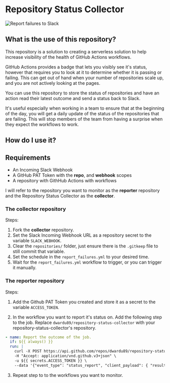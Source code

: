 # Repository Status Collector

![Report failures to Slack](https://github.com/dwardu89/repository-status-collector/workflows/Report%20failures%20to%20Slack/badge.svg)

## What is the use of this repository?

This repository is a solution to creating a serverless solution to help increase visibility of the health of GitHub Actions workflows.

GitHub Actions provides a badge that lets you visibly see it's status, however that requires you to look at it to determine whether it is passing or failing. This can get out of hand when your number of repositories scale up, and you are not actively looking at the pages.

You can use this repository to store the status of repositories and have an action read their latest outcome and send a status back to Slack.

It's useful especially when working in a team to ensure that at the beginning of the day, you will get a daily update of the status of the repositories that are failing. This will stop members of the team from having a surprise when they expect the workflows to work.

## How do I use it?

## Requirements

- An Incoming Slack Webhook
- A GitHub PAT Token with the **repo**, and **webhook** scopes
- A repository with GithHub Actions with workflows

I will refer to the repository you want to monitor as the **reporter** repository and the Repository Status Collector as the **collector**.

### The **collector** repository

Steps:

1. Fork the **collector** repository.
2. Set the Slack Incoming Webhook URL as a repository secret to the variable `SLACK_WEBHOOK`.
3. Clear the `repositories/` folder, just ensure there is the `.gitkeep` file to still commit that variable.
4. Set the schedule in the `report_failures.yml` to your desired time.
5. Wait for the `report_failures.yml` workflow to trigger, or you can trigger it manually.

### The **reporter** repository

Steps:

1. Add the Github PAT Token you created and store it as a secret to the variable `ACCESS_TOKEN`.

2. In the workflow you want to report it's status on. Add the following step to the job. Replace `dwardu89/repository-status-collector` with your repository-status-collector's repository.

```yaml
- name: Report the outcome of the job.
  if: ${{ always() }}
  run: |
    curl -X POST https://api.github.com/repos/dwardu89/repository-status-collector/dispatches \
    -H "Accept: application/vnd.github.v3+json" \
    -u ${{ secrets.ACCESS_TOKEN }} \
    --data '{"event_type": "status_report", "client_payload": { "result": "${{ job.status }}", "workflow": "${{ github.workflow }}", "github_user": "${{ github.actor }}", "repository": "${{ github.repository}}" }}'
```

3. Repeat step to to the workflows you want to monitor.
